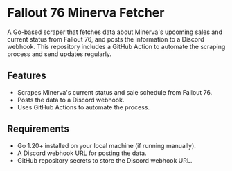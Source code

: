 # Fallout 76 Minerva Fetcher

A Go-based scraper that fetches data about Minerva's upcoming sales and current status from Fallout 76, and posts the information to a Discord webhook. This repository includes a GitHub Action to automate the scraping process and send updates regularly.

## Features

- Scrapes Minerva's current status and sale schedule from Fallout 76.
- Posts the data to a Discord webhook.
- Uses GitHub Actions to automate the process.

## Requirements

- Go 1.20+ installed on your local machine (if running manually).
- A Discord webhook URL for posting the data.
- GitHub repository secrets to store the Discord webhook URL.
